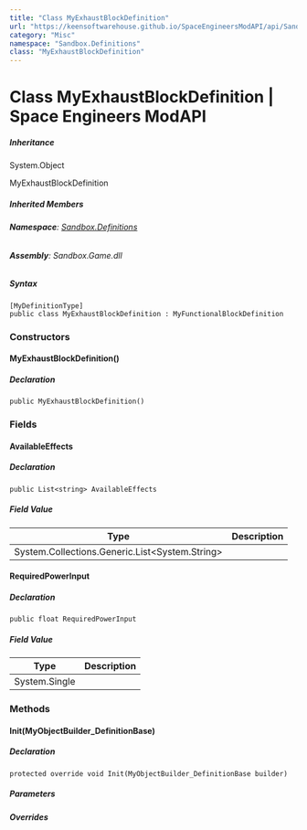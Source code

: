 ```yaml
---
title: "Class MyExhaustBlockDefinition"
url: "https://keensoftwarehouse.github.io/SpaceEngineersModAPI/api/Sandbox.Definitions.MyExhaustBlockDefinition.html"
category: "Misc"
namespace: "Sandbox.Definitions"
class: "MyExhaustBlockDefinition"
---
```


# Class MyExhaustBlockDefinition | Space Engineers ModAPI

##### Inheritance

System.Object

MyExhaustBlockDefinition

##### Inherited Members

###### **Namespace**: [Sandbox.Definitions](https://keensoftwarehouse.github.io/SpaceEngineersModAPI/api/Sandbox.Definitions.html)

###### **Assembly**: Sandbox.Game.dll

##### Syntax

```
[MyDefinitionType]
public class MyExhaustBlockDefinition : MyFunctionalBlockDefinition
```

### [](#constructors)Constructors

#### [](#Sandbox_Definitions_MyExhaustBlockDefinition__ctor)MyExhaustBlockDefinition()

##### Declaration

```
public MyExhaustBlockDefinition()
```

### [](#fields)Fields

#### [](#Sandbox_Definitions_MyExhaustBlockDefinition_AvailableEffects)AvailableEffects

##### Declaration

```
public List<string> AvailableEffects
```

##### Field Value

| Type | Description |
| --- | --- |
| System.Collections.Generic.List<System.String\> |     |

#### [](#Sandbox_Definitions_MyExhaustBlockDefinition_RequiredPowerInput)RequiredPowerInput

##### Declaration

```
public float RequiredPowerInput
```

##### Field Value

| Type | Description |
| --- | --- |
| System.Single |     |

### [](#methods)Methods

#### [](#Sandbox_Definitions_MyExhaustBlockDefinition_Init_VRage_Game_MyObjectBuilder_DefinitionBase_)Init(MyObjectBuilder\_DefinitionBase)

##### Declaration

```
protected override void Init(MyObjectBuilder_DefinitionBase builder)
```

##### Parameters

##### Overrides